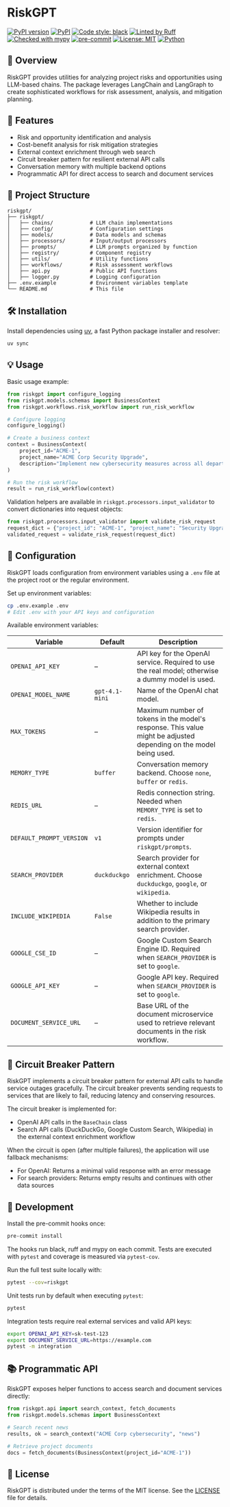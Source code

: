 # RiskGPT

[![PyPI version](https://badge.fury.io/py/riskgpt.svg)](https://pypi.org/project/riskgpt/)
[![PyPI](https://img.shields.io/pypi/v/riskgpt)](https://pypi.org/project/riskgpt/)
[![Code style: black](https://img.shields.io/badge/code%20style-black-000000.svg)](https://github.com/psf/black)
[![Linted by Ruff](https://img.shields.io/badge/lint-ruff-green.svg)](https://docs.astral.sh/ruff/)
[![Checked with mypy](https://img.shields.io/badge/type%20checked-mypy-blue.svg)](http://mypy-lang.org/)
[![pre-commit](https://img.shields.io/badge/pre--commit-enabled-brightgreen?logo=pre-commit&logoColor=white)](https://pre-commit.com/)
[![License: MIT](https://img.shields.io/pypi/l/riskgpt.svg)](https://github.com/thwolter/riskgpt/blob/main/LICENSE)
[![Python](https://img.shields.io/pypi/pyversions/riskgpt)](https://pypi.org/project/riskgpt/)

## 🎯 Overview

RiskGPT provides utilities for analyzing project risks and opportunities using LLM-based chains. The package leverages LangChain and LangGraph to create sophisticated workflows for risk assessment, analysis, and mitigation planning.

## 🚀 Features

- Risk and opportunity identification and analysis
- Cost-benefit analysis for risk mitigation strategies
- External context enrichment through web search
- Circuit breaker pattern for resilient external API calls
- Conversation memory with multiple backend options
- Programmatic API for direct access to search and document services

## 📁 Project Structure

```
riskgpt/
├── riskgpt/
│   ├── chains/            # LLM chain implementations
│   ├── config/            # Configuration settings
│   ├── models/            # Data models and schemas
│   ├── processors/        # Input/output processors
│   ├── prompts/           # LLM prompts organized by function
│   ├── registry/          # Component registry
│   ├── utils/             # Utility functions
│   ├── workflows/         # Risk assessment workflows
│   ├── api.py             # Public API functions
│   ├── logger.py          # Logging configuration
├── .env.example           # Environment variables template
└── README.md              # This file
```

## 🛠️ Installation

Install dependencies using [uv](https://github.com/astral-sh/uv), a fast Python package installer and resolver:

```bash
uv sync
```

## 💡 Usage

Basic usage example:

```python
from riskgpt import configure_logging
from riskgpt.models.schemas import BusinessContext
from riskgpt.workflows.risk_workflow import run_risk_workflow

# Configure logging
configure_logging()

# Create a business context
context = BusinessContext(
    project_id="ACME-1",
    project_name="ACME Corp Security Upgrade",
    description="Implement new cybersecurity measures across all departments"
)

# Run the risk workflow
result = run_risk_workflow(context)
```

Validation helpers are available in `riskgpt.processors.input_validator` to convert dictionaries into request objects:

```python
from riskgpt.processors.input_validator import validate_risk_request
request_dict = {"project_id": "ACME-1", "project_name": "Security Upgrade", ...}
validated_request = validate_risk_request(request_dict)
```

## 🔧 Configuration

RiskGPT loads configuration from environment variables using a `.env` file at the project root or the regular environment.

Set up environment variables:

```bash
cp .env.example .env
# Edit .env with your API keys and configuration
```

Available environment variables:

| Variable | Default | Description |
|----------|---------|-------------|
| `OPENAI_API_KEY` | – | API key for the OpenAI service. Required to use the real model; otherwise a dummy model is used. |
| `OPENAI_MODEL_NAME` | `gpt-4.1-mini` | Name of the OpenAI chat model. |
| `MAX_TOKENS` | – | Maximum number of tokens in the model's response. This value might be adjusted depending on the model being used. |
| `MEMORY_TYPE` | `buffer` | Conversation memory backend. Choose `none`, `buffer` or `redis`. |
| `REDIS_URL` | – | Redis connection string. Needed when `MEMORY_TYPE` is set to `redis`. |
| `DEFAULT_PROMPT_VERSION` | `v1` | Version identifier for prompts under `riskgpt/prompts`. |
| `SEARCH_PROVIDER` | `duckduckgo` | Search provider for external context enrichment. Choose `duckduckgo`, `google`, or `wikipedia`. |
| `INCLUDE_WIKIPEDIA` | `False` | Whether to include Wikipedia results in addition to the primary search provider. |
| `GOOGLE_CSE_ID` | – | Google Custom Search Engine ID. Required when `SEARCH_PROVIDER` is set to `google`. |
| `GOOGLE_API_KEY` | – | Google API key. Required when `SEARCH_PROVIDER` is set to `google`. |
| `DOCUMENT_SERVICE_URL` | – | Base URL of the document microservice used to retrieve relevant documents in the risk workflow. |

## 🔄 Circuit Breaker Pattern

RiskGPT implements a circuit breaker pattern for external API calls to handle service outages gracefully. The circuit breaker prevents sending requests to services that are likely to fail, reducing latency and conserving resources.

The circuit breaker is implemented for:
- OpenAI API calls in the `BaseChain` class
- Search API calls (DuckDuckGo, Google Custom Search, Wikipedia) in the external context enrichment workflow

When the circuit is open (after multiple failures), the application will use fallback mechanisms:
- For OpenAI: Returns a minimal valid response with an error message
- For search providers: Returns empty results and continues with other data sources

## 🧪 Development

Install the pre-commit hooks once:

```bash
pre-commit install
```

The hooks run black, ruff and mypy on each commit. Tests are executed with `pytest` and coverage is measured via `pytest-cov`.

Run the full test suite locally with:

```bash
pytest --cov=riskgpt
```

Unit tests run by default when executing `pytest`:

```bash
pytest
```

Integration tests require real external services and valid API keys:

```bash
export OPENAI_API_KEY=sk-test-123
export DOCUMENT_SERVICE_URL=https://example.com
pytest -m integration
```

## 📚 Programmatic API

RiskGPT exposes helper functions to access search and document services directly:

```python
from riskgpt.api import search_context, fetch_documents
from riskgpt.models.schemas import BusinessContext

# Search recent news
results, ok = search_context("ACME Corp cybersecurity", "news")

# Retrieve project documents
docs = fetch_documents(BusinessContext(project_id="ACME-1"))
```

## 📄 License

RiskGPT is distributed under the terms of the MIT license. See the [LICENSE](LICENSE) file for details.